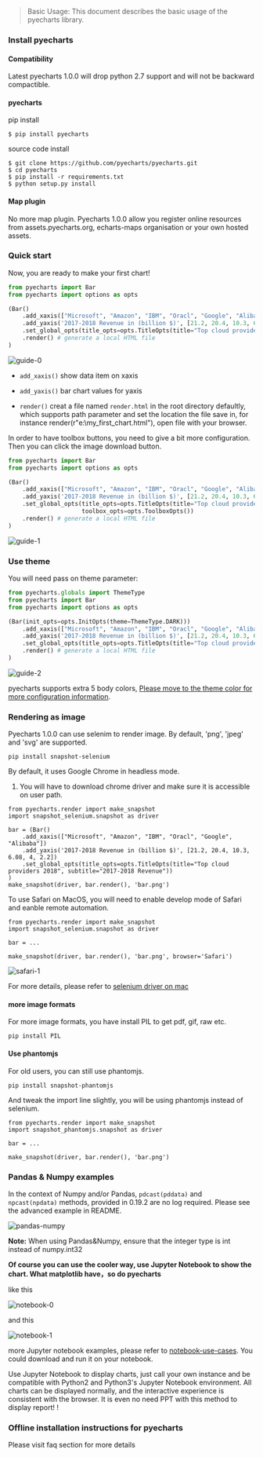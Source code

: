 > Basic Usage: This document describes the basic usage of the pyecharts library.

### Install pyecharts

#### Compatibility

Latest pyecharts 1.0.0 will drop python 2.7 support and will not be backward compactible.

#### pyecharts

pip install
```shell
$ pip install pyecharts
```

source code install
```shell
$ git clone https://github.com/pyecharts/pyecharts.git
$ cd pyecharts
$ pip install -r requirements.txt
$ python setup.py install
```

#### Map plugin

No more map plugin. Pyecharts 1.0.0 allow you register online resources from assets.pyecharts.org,  echarts-maps organisation or your own hosted assets.

### Quick start

Now, you are ready to make your first chart!
```python
from pyecharts import Bar
from pyecharts import options as opts

(Bar()
    .add_xaxis(["Microsoft", "Amazon", "IBM", "Oracl", "Google", "Alibaba"])
    .add_yaxis('2017-2018 Revenue in (billion $)', [21.2, 20.4, 10.3, 6.08, 4, 2.2])
    .set_global_opts(title_opts=opts.TitleOpts(title="Top cloud providers 2018", subtitle="2017-2018 Revenue"))
    .render() # generate a local HTML file
)
```

![guide-0](https://user-images.githubusercontent.com/4280312/55591624-e940e580-572d-11e9-9fe0-6d85d78be46a.png)

* ```add_xaxis()```
    show data item on xaxis

* ```add_yaxis()```
    bar chart values for yaxis 

* ```render()```
    creat a file named `render.html` in the root directory defaultly, which supports path parameter and set the location the file save in, for instance render(r"e:\my_first_chart.html"), open file with your browser.

In order to have toolbox buttons, you need to give a bit more configuration. Then you can click the image download button.

```python
from pyecharts import Bar
from pyecharts import options as opts

(Bar()
    .add_xaxis(["Microsoft", "Amazon", "IBM", "Oracl", "Google", "Alibaba"])
    .add_yaxis('2017-2018 Revenue in (billion $)', [21.2, 20.4, 10.3, 6.08, 4, 2.2])
    .set_global_opts(title_opts=opts.TitleOpts(title="Top cloud providers 2018", subtitle="2017-2018 Revenue"),
                     toolbox_opts=opts.ToolboxOpts())
    .render() # generate a local HTML file
)
```
![guide-1](https://user-images.githubusercontent.com/4280312/55645894-b05a4c80-57d1-11e9-8eda-e41f5ef7e9d0.png)


### Use theme

You will need pass on theme parameter:

```python
from pyecharts.globals import ThemeType
from pyecharts import Bar
from pyecharts import options as opts

(Bar(init_opts=opts.InitOpts(theme=ThemeType.DARK)))
    .add_xaxis(["Microsoft", "Amazon", "IBM", "Oracl", "Google", "Alibaba"])
    .add_yaxis('2017-2018 Revenue in (billion $)', [21.2, 20.4, 10.3, 6.08, 4, 2.2])
    .set_global_opts(title_opts=opts.TitleOpts(title="Top cloud providers 2018", subtitle="2017-2018 Revenue"))
    .render() # generate a local HTML file
)

```
![guide-2](https://user-images.githubusercontent.com/4280312/55646201-7b022e80-57d2-11e9-98bd-17f81f3a3333.png)

pyecharts supports extra 5 body colors, [Please move to the theme color for more configuration information](en-us/themes).


### Rendering as image

Pyecharts 1.0.0 can use selenim to render image. By default, 'png', 'jpeg' and 'svg' are supported.

```
pip install snapshot-selenium
```

By default, it uses Google Chrome in headless mode.

1. You will have to download chrome driver and make sure it is accessible on user path.

```
from pyecharts.render import make_snapshot
import snapshot_selenium.snapshot as driver

bar = (Bar()
    .add_xaxis(["Microsoft", "Amazon", "IBM", "Oracl", "Google", "Alibaba"])
    .add_yaxis('2017-2018 Revenue in (billion $)', [21.2, 20.4, 10.3, 6.08, 4, 2.2])
    .set_global_opts(title_opts=opts.TitleOpts(title="Top cloud providers 2018", subtitle="2017-2018 Revenue"))
)
make_snapshot(driver, bar.render(), 'bar.png')
```

To use Safari on MacOS, you will need to enable develop mode of Safari and eanble remote automation. 

```
from pyecharts.render import make_snapshot
import snapshot_selenium.snapshot as driver

bar = ...

make_snapshot(driver, bar.render(), 'bar.png', browser='Safari')
```

![safari-1](https://user-images.githubusercontent.com/4280312/55689958-3cf83c80-5983-11e9-997a-a7d711f48875.png)


For more details, please refer to [selenium driver on mac](https://www.dev2qa.com/python-how-to-launch-safari-firefox-chrome-in-selenium-webdriver/)

#### more image formats

For more image formats, you have install PIL to get pdf, gif, raw etc.

```
pip install PIL
```

#### Use phantomjs

For old users, you can still use phantomjs. 

```
pip install snapshot-phantomjs
```

And tweak the import line slightly, you will be using phantomjs instead of selenium.

```
from pyecharts.render import make_snapshot
import snapshot_phantomjs.snapshot as driver

bar = ...

make_snapshot(driver, bar.render(), 'bar.png')
```


### Pandas & Numpy examples

In the context of Numpy and/or Pandas, ```pdcast(pddata)``` and ``` npcast(npdata)``` methods, provided in 0.19.2 are no log required. Please see the advanced example in README.

![pandas-numpy](https://user-images.githubusercontent.com/19553554/35104252-3e36cee2-fca3-11e7-8e43-09bbe8dbbd1e.png)

**Note:** When using Pandas&Numpy, ensure that the integer type is int instead of numpy.int32

**Of course you can use the cooler way, use Jupyter Notebook to show the chart. What matplotlib have，so do pyecharts**


like this

![notebook-0](https://user-images.githubusercontent.com/19553554/35104153-f6256212-fca2-11e7-854c-bacc61eabf6f.gif)

and this

![notebook-1](https://user-images.githubusercontent.com/19553554/35104157-fa39e170-fca2-11e7-9738-1547e22914a6.gif)

more Jupyter notebook examples, please refer to [notebook-use-cases](https://github.com/chenjiandongx/pyecharts/blob/master/document/notebook-use-cases.ipynb). You could download and run it on your notebook.

Use Jupyter Notebook to display charts, just call your own instance and be compatible with Python2 and Python3's Jupyter Notebook environment. All charts can be displayed normally, and the interactive experience is consistent with the browser. It is even no need PPT with this method to display report! !

### Offline installation instructions for pyecharts

Please visit faq section for more details
